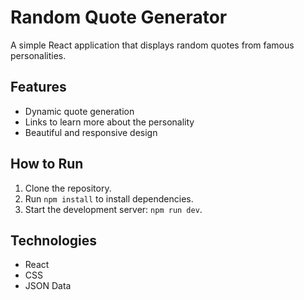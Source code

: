# Random Quote Generator

A simple React application that displays random quotes from famous personalities.

## Features
- Dynamic quote generation
- Links to learn more about the personality
- Beautiful and responsive design

## How to Run
1. Clone the repository.
2. Run `npm install` to install dependencies.
3. Start the development server: `npm run dev`.

## Technologies
- React
- CSS
- JSON Data

